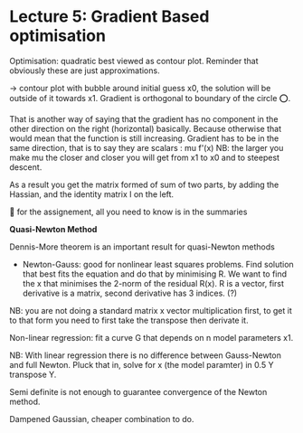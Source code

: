 # Lecture 5: Gradient Based optimisation 

Optimisation: quadratic best viewed as contour plot. 
Reminder that obviously these are just approximations. 

-> contour plot with bubble around initial guess x0, the solution will be outside of it towards x1. 
Gradient is orthogonal to boundary of the circle ⭕️. 

That is another way of saying that the gradient has no component in the other direction on the right (horizontal) basically. Because otherwise that would mean that the function is still increasing.
Gradient has to be in the same direction, that is to say they are scalars : mu f'(x) 
NB: the larger you make mu the closer and closer you will get from x1 to x0 and to steepest descent. 

As a result you get the matrix formed of sum of two parts, by adding the Hassian, and the identity matrix I on the left. 


🚨 for the assignement, all you need to know is in the summaries



**Quasi-Newton Method**


Dennis-More theorem is an important result for quasi-Newton methods

- Newton-Gauss: good for nonlinear least squares problems. Find solution that best fits the equation and do that by minimising R.
We want to find the x that minimises the 2-norm of the residual R(x). 
R is a vector, first derivative is a matrix, second derivative has 3 indices. (?)

NB: you are not doing a standard matrix x vector multiplication first, to get it to that form you need to first take the transpose then derivate it. 

Non-linear regression: fit a curve G that depends on n model parameters x1. 


NB: With linear regression there is no difference between Gauss-Newton and full Newton.
Pluck that in, solve for x (the model paramter) in 0.5 Y transpose Y.

Semi definite is not enough to guarantee convergence of the Newton method. 

Dampened Gaussian, cheaper combination to do. 









